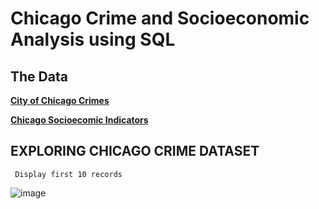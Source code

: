 # Chicago Crime and Socioeconomic Analysis using SQL

## The Data
**[City of Chicago Crimes](https://data.cityofchicago.org/Public-Safety/Crimes-2001-to-Present/ijzp-q8t2/data)**

**[Chicago Socioecomic Indicators](https://data.cityofchicago.org/Health-Human-Services/Census-Data-Selected-socioeconomic-indicators-in-C/kn9c-c2s2/data)**

## **EXPLORING CHICAGO CRIME DATASET**


     Display first 10 records
    
![image](https://user-images.githubusercontent.com/16657494/144779930-37c5ed78-a3b2-4efc-bd47-4578938bff21.png)
